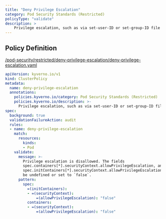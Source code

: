 ```yaml
---
title: "Deny Privilege Escalation"
category: Pod Security Standards (Restricted)
policyType: "validate"
description: >
    Privilege escalation, such as via set-user-ID or set-group-ID file mode, should not be allowed.
---
```


## Policy Definition
<a href="https://github.com/kyverno/policies/raw/main//pod-security/restricted/deny-privilege-escalation/deny-privilege-escalation.yaml" target="-blank">/pod-security/restricted/deny-privilege-escalation/deny-privilege-escalation.yaml</a>

```yaml
apiVersion: kyverno.io/v1
kind: ClusterPolicy
metadata:
  name: deny-privilege-escalation
  annotations:
    policies.kyverno.io/category: Pod Security Standards (Restricted)
    policies.kyverno.io/description: >-
      Privilege escalation, such as via set-user-ID or set-group-ID file mode, should not be allowed.
spec:
  background: true
  validationFailureAction: audit
  rules:
  - name: deny-privilege-escalation
    match:
      resources:
        kinds:
        - Pod
    validate:
      message: >-
        Privilege escalation is disallowed. The fields
        spec.containers[*].securityContext.allowPrivilegeEscalation, and
        spec.initContainers[*].securityContext.allowPrivilegeEscalation must
        be undefined or set to `false`.
      pattern:
        spec:
          =(initContainers):
          - =(securityContext):
              =(allowPrivilegeEscalation): "false"
          containers:
          - =(securityContext):
              =(allowPrivilegeEscalation): "false"

```
